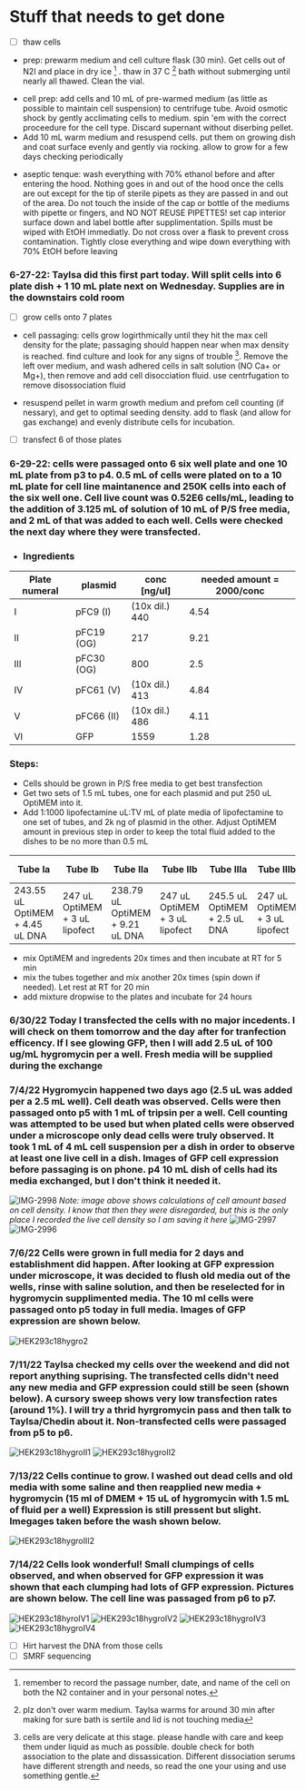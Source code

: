 # Stuff that needs to get done
- [ ] thaw cells 
- prep: prewarm medium and cell culture flask (30 min). Get cells out of N2l and place in dry ice [^1] . thaw in 37 C [^2] bath without submerging until nearly all thawed. Clean the vial. 
 [^1]: remember to record the passage number, date, and name of the cell on both the N2 container and in your personal notes. 
- cell prep: add cells and 10 mL of pre-warmed medium (as little as possible to maintain cell suspension) to centrifuge tube. Avoid osmotic shock by gently acclimating cells to medium. spin 'em with the correct proceedure for the cell type. Discard supernant without diserbing pellet.
- Add 10 mL warm medium and resuspend cells. put them on growing dish and coat surface evenly and gently via rocking. allow to grow for a few days checking periodically 
[^2]: plz don't over warm medium. Taylsa warms for around 30 min after making for sure bath is sertile and lid is not touching media 
- aseptic tenque: wash everything with 70% ethanol before and after entering the hood. Nothing goes in and out of the hood once the cells are out except for the tip of sterile pipets as they are passed in and out of the area. Do not touch the inside of the cap or bottle of the mediums with pipette or fingers, and NO NOT REUSE PIPETTES! set cap interior surface down and label bottle after supplimentation. Spills must be wiped with EtOH immediatly. Do not cross over a flask to prevent cross contamination. Tightly close everything and wipe down everything with 70% EtOH before leaving 
### 6-27-22: Taylsa did this first part today. Will split cells into 6 plate dish + 1 10 mL plate next on Wednesday. Supplies are in the downstairs cold room
- [ ] grow cells onto 7 plates
- cell passaging: cells grow logirthmically until they hit the max cell density for the plate; passaging should happen near when max density is reached. find culture and look for any signs of trouble [^3]. Remove the left over medium, and wash adhered cells in salt solution (NO Ca+ or Mg+), then remove and add cell disocciation fluid. use centrfugation to remove disossociation fluid 
[^3]: cells are very delicate at this stage. please handle with care and keep them under liquid as much as possible. double check for both association to the plate and dissassication. Different dissociation serums have different strength and needs, so read the one your using and use something gentle. 
- resuspend pellet in warm growth medium and prefom cell counting (if nessary), and get to optimal seeding density. add to flask (and allow for gas exchange) and evenly distribute cells for incubation.
 
- [ ] transfect 6 of those plates 
### 6-29-22: cells were passaged onto 6 six well plate and one 10 mL plate from p3 to p4. 0.5 mL of cells were plated on to a 10 mL plate for cell line maintanence and 250K cells into each of the six well one. Cell live count was 0.52E6 cells/mL, leading to the addition of 3.125 mL of solution of 10 mL of P/S free media, and 2 mL of that was added to each well. Cells were checked the next day where they were transfected. 

- ### Ingredients 
| Plate numeral | plasmid | conc [ng/ul] | needed amount = 2000/conc |
| ----------- | ----------- | --------- | --------- |
| I | pFC9 (I) | (10x dil.) 440 | 4.54 |
| II | pFC19 (OG) | 217 | 9.21 |
| III | pFC30 (OG) | 800 | 2.5 |
| IV | pFC61 (V) | (10x dil.) 413 | 4.84 |
| V | pFC66 (II)| (10x dil.) 486 | 4.11 |
| VI | GFP | 1559 | 1.28 |

### Steps: 
- Cells should be grown in P/S free media to get best transfection
- Get two sets of 1.5 mL tubes, one for each plasmid and put 250 uL OptiMEM into it. 
- Add 1:1000 lipofectamine uL:TV mL of plate media of lipofectamine to one set of tubes, and 2k ng of plasmid in the other. Adjust OptiMEM amount in previous step in order to keep the total fluid added to the dishes to be no more than 0.5 mL
 
| Tube Ia | Tube Ib | Tube IIa | Tube IIb | Tube IIIa | Tube IIIb | Tube IVa | Tube IVb | Tube Va | Tube Vb | Tube VIa | Tube VIb | 
| ----------- | ----------- | --------- | ----------- | ----------- | --------- | ----------- | ----------- | --------- | ----------- | ----------- | --------- |
| 243.55 uL OptiMEM + 4.45 uL DNA | 247 uL OptiMEM + 3 uL lipofect | 238.79 uL OptiMEM + 9.21 uL DNA | 247 uL OptiMEM + 3 uL lipofect | 245.5 uL OptiMEM + 2.5 uL DNA | 247 uL OptiMEM + 3 uL lipofect | 243.16 uL OptiMEM + 4.84 uL DNA | 247 uL OptiMEM + 3 uL lipofect | 243.3 uL OptiMEM + 4.11 uL DNA | 247 uL OptiMEM + 3 uL lipofect | 246.72 uL OptiMEM + 1.28 uL DNA | 247 uL OptiMEM + 3 uL lipofect |

- mix OptiMEM and ingredents 20x times and then incubate at RT for 5 min
- mix the tubes together and mix another 20x times (spin down if needed). Let rest at RT for 20 min 
- add mixture dropwise to the plates and incubate for 24 hours 
### 6/30/22 Today I transfected the cells with no major incedents. I will check on them tomorrow and the day after for tranfection efficency. If I see glowing GFP, then I will add 2.5 uL of 100 ug/mL hygromycin per a well. Fresh media will be supplied during the exchange 
### 7/4/22 Hygromycin happened two days ago (2.5 uL was added per a 2.5 mL well). Cell death was observed. Cells were then passaged onto p5 with 1 mL of tripsin per a well. Cell counting was attempted to be used but when plated cells were observed under a microscope only dead cells were truly observed. It took 1 mL of 4 mL cell suspension per a dish in order to observe at least one live cell in a dish. Images of GFP cell expression before passaging is on phone. p4 10 mL dish of cells had its media exchanged, but I don't think it needed it. 
![IMG-2998](https://user-images.githubusercontent.com/102187801/177635381-335a7a1c-20dd-4d0a-8540-b2d6c44aee5b.jpg)
*Note: image above shows calculations of cell amount based on cell density. I know that then they were disregarded, but this is the only place I recorded the live cell density so I am saving it here* 
![IMG-2997](https://user-images.githubusercontent.com/102187801/177635394-535d1399-14cd-434b-a52f-420cb35bd7e6.jpg)
![IMG-2996](https://user-images.githubusercontent.com/102187801/177635465-04d56393-22df-4189-bc5d-b671641b4d65.jpg)

### 7/6/22 Cells were grown in full media for 2 days and establishment did happen. After looking at GFP expression under microscope, it was decided to flush old media out of the wells, rinse with saline solution, and then be reselected for in hygromycin supplimented media. The 10 ml cells were passaged onto p5 today in full media. Images of GFP expression are shown below. 
![HEK293c18hygro2](https://user-images.githubusercontent.com/102187801/177635961-096ecf9c-695a-4ec6-bc9e-393af81492d6.jpg)
### 7/11/22 Taylsa checked my cells over the weekend and did not report anything suprising. The transfected cells didn't need any new media and GFP expression could still be seen (shown below). A cursory sweep shows very low transfection rates (around 1%). I will try a thrid hyrgromycin pass and then talk to Taylsa/Chedin about it. Non-transfected cells were passaged from p5 to p6. 
![HEK293c18hygroII1](https://user-images.githubusercontent.com/102187801/178360090-7c164a63-354b-4829-b9a0-14dc9d7eac74.jpg)
![HEK293c18hygroII2](https://user-images.githubusercontent.com/102187801/178360122-9ba08add-85de-4a2f-9983-214c02d1e9cf.jpg)
### 7/13/22 Cells continue to grow. I washed out dead cells and old media with some saline and then reapplied new media + hygromycin (15 ml of DMEM + 15 uL of hygromycin with 1.5 mL of fluid per a well) Expression is still pressent but slight. Imegages taken before the wash shown below. 

![HEK293c18hygroIII2](https://user-images.githubusercontent.com/102187801/178842002-b58be4af-7948-4c71-8d8e-32d7d2bf343c.jpg)
### 7/14/22 Cells look wonderful! Small clumpings of cells observed, and when observed for GFP expression it was shown that each clumping had lots of GFP expression. Pictures are shown below. The cell line was passaged from p6 to p7. 
![HEK293c18hyroIV1](https://user-images.githubusercontent.com/102187801/179071042-26f5f934-8fd1-4d93-b399-984b8a5b8c4f.jpg)
![HEK293c18hygroIV2](https://user-images.githubusercontent.com/102187801/179071078-3f480602-aa5c-4a49-b209-1a74f8875c37.jpg)
![HEK293c18hygroIV3](https://user-images.githubusercontent.com/102187801/179071136-3bb13677-0ea8-4c5b-bf12-b6fcc2fff165.jpg)
![HEK293c18hygroIV4](https://user-images.githubusercontent.com/102187801/179071171-4a35871a-6683-45b1-b914-9ef6cf1a832a.jpg)

- [ ] Hirt harvest the DNA from those cells 
- [ ] SMRF sequencing 
